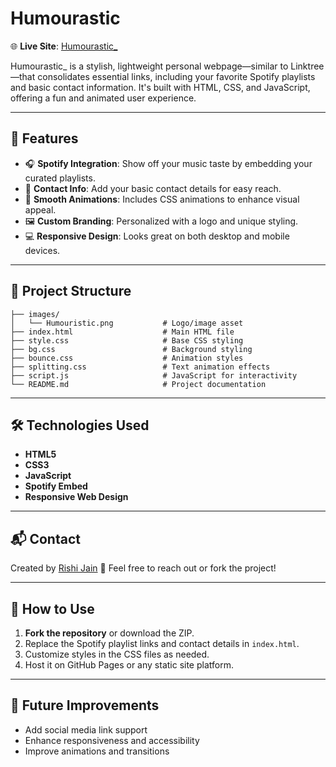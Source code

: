 # Humourastic

🌐 **Live Site**: [Humourastic\_](https://rishijain21.github.io/Humourastic_)

Humourastic\_ is a stylish, lightweight personal webpage—similar to Linktree—that consolidates essential links, including your favorite Spotify playlists and basic contact information. It's built with HTML, CSS, and JavaScript, offering a fun and animated user experience.

---

## 🚀 Features

* 🎧 **Spotify Integration**: Show off your music taste by embedding your curated playlists.
* 📇 **Contact Info**: Add your basic contact details for easy reach.
* 🎨 **Smooth Animations**: Includes CSS animations to enhance visual appeal.
* 🖼️ **Custom Branding**: Personalized with a logo and unique styling.
* 💻 **Responsive Design**: Looks great on both desktop and mobile devices.

---

## 📁 Project Structure

```
├── images/
│   └── Humouristic.png           # Logo/image asset
├── index.html                    # Main HTML file
├── style.css                     # Base CSS styling
├── bg.css                        # Background styling
├── bounce.css                    # Animation styles
├── splitting.css                 # Text animation effects
├── script.js                     # JavaScript for interactivity
└── README.md                     # Project documentation
```

---

## 🛠️ Technologies Used

* **HTML5**
* **CSS3**
* **JavaScript**
* **Spotify Embed**
* **Responsive Web Design**

---

## 📬 Contact

Created by [Rishi Jain](https://github.com/rishijain21)
📧 Feel free to reach out or fork the project!

---

## 📌 How to Use

1. **Fork the repository** or download the ZIP.
2. Replace the Spotify playlist links and contact details in `index.html`.
3. Customize styles in the CSS files as needed.
4. Host it on GitHub Pages or any static site platform.

---

## 🎯 Future Improvements

* Add social media link support
* Enhance responsiveness and accessibility
* Improve animations and transitions
